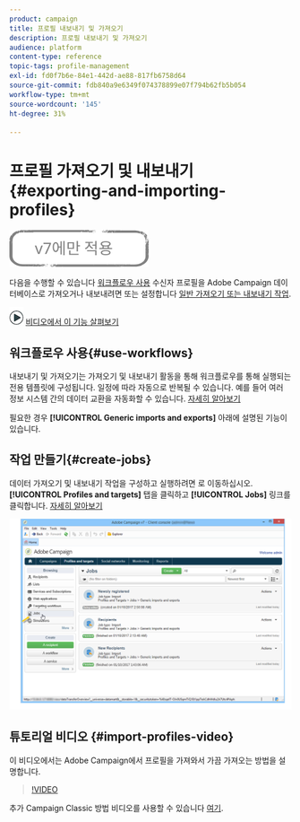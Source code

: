```yaml
---
product: campaign
title: 프로필 내보내기 및 가져오기
description: 프로필 내보내기 및 가져오기
audience: platform
content-type: reference
topic-tags: profile-management
exl-id: fd0f7b6e-84e1-442d-ae88-817fb6758d64
source-git-commit: fdb840a9e6349f074378899e07f794b62fb5b054
workflow-type: tm+mt
source-wordcount: '145'
ht-degree: 31%

---
```


# 프로필 가져오기 및 내보내기{#exporting-and-importing-profiles}

![](../../assets/v7-only.svg)

다음을 수행할 수 있습니다 [워크플로우 사용](#use-workflows) 수신자 프로필을 Adobe Campaign 데이터베이스로 가져오거나 내보내려면 또는 설정합니다 [일반 가져오기 또는 내보내기 작업](#create-jobs).

![](assets/do-not-localize/how-to-video.png) [비디오에서 이 기능 살펴보기](#import-profiles-video)

## 워크플로우 사용{#use-workflows}

내보내기 및 가져오기는 가져오기 및 내보내기 활동을 통해 워크플로우를 통해 실행되는 전용 템플릿에 구성됩니다. 일정에 따라 자동으로 반복될 수 있습니다. 예를 들어 여러 정보 시스템 간의 데이터 교환을 자동화할 수 있습니다. [자세히 알아보기](../../platform/using/import-export-workflows.md#best-practices-when-importing-data)

필요한 경우 **[!UICONTROL Generic imports and exports]** 아래에 설명된 기능이 있습니다.

## 작업 만들기{#create-jobs}

데이터 가져오기 및 내보내기 작업을 구성하고 실행하려면 로 이동하십시오. **[!UICONTROL Profiles and targets]** 탭을 클릭하고 **[!UICONTROL Jobs]** 링크를 클릭합니다. [자세히 알아보기](../../platform/using/about-generic-imports-exports.md)

![](assets/s_ncs_user_interface_import_link.png)


## 튜토리얼 비디오 {#import-profiles-video}

이 비디오에서는 Adobe Campaign에서 프로필을 가져와서 가끔 가져오는 방법을 설명합니다.

>[!VIDEO](https://video.tv.adobe.com/v/25608?quality=12)

추가 Campaign Classic 방법 비디오를 사용할 수 있습니다 [여기](https://experienceleague.adobe.com/docs/campaign-classic-learn/tutorials/overview.html?lang=ko).
